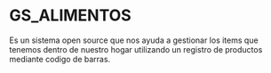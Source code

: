 # GS_ALIMENTOS
Es un sistema open source que nos ayuda a gestionar los items que tenemos dentro de nuestro hogar utilizando un registro de productos mediante codigo de barras.
